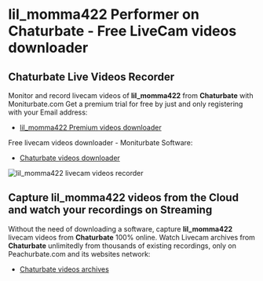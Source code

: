 # lil_momma422 Performer on Chaturbate - Free LiveCam videos downloader

## Chaturbate Live Videos Recorder

Monitor and record livecam videos of **lil_momma422** from **Chaturbate** with Moniturbate.com
Get a premium trial for free by just and only registering with your Email address:
* [lil_momma422 Premium videos downloader](https://moniturbate.com/request-demo-licence-key.html)

Free livecam videos downloader - Moniturbate Software:
* [Chaturbate videos downloader](https://moniturbate.com/moniturbate-download-software.html)

![lil_momma422 livecam videos recorder](https://peachurnet.com/templates/moniturbate-software.png)


## Capture lil_momma422 videos from the Cloud and watch your recordings on Streaming

Without the need of downloading a software, capture **lil_momma422** livecam videos from **Chaturbate** 100% online.
Watch Livecam archives from **Chaturbate** unlimitedly from thousands of existing recordings, only on Peachurbate.com and its websites network:
* [Chaturbate videos archives](https://peachurnet.com/)